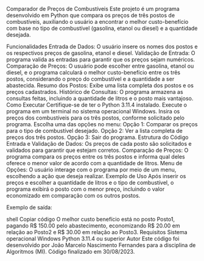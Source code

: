 Comparador de Preços de Combustíveis
Este projeto é um programa desenvolvido em Python que compara os preços de três postos de combustíveis, auxiliando o usuário a encontrar o melhor custo-benefício com base no tipo de combustível (gasolina, etanol ou diesel) e a quantidade desejada.

Funcionalidades
Entrada de Dados: O usuário insere os nomes dos postos e os respectivos preços de gasolina, etanol e diesel.
Validação de Entrada: O programa valida as entradas para garantir que os preços sejam numéricos.
Comparação de Preços: O usuário pode escolher entre gasolina, etanol ou diesel, e o programa calculará o melhor custo-benefício entre os três postos, considerando o preço do combustível e a quantidade a ser abastecida.
Resumo dos Postos: Exibe uma lista completa dos postos e os preços cadastrados.
Histórico de Consultas: O programa armazena as consultas feitas, incluindo a quantidade de litros e o posto mais vantajoso.
Como Executar
Certifique-se de ter o Python 3.11.4 instalado.
Execute o programa em um terminal no sistema operacional Windows.
Insira os preços dos combustíveis para os três postos, conforme solicitado pelo programa.
Escolha uma das opções no menu:
Opção 1: Comparar os preços para o tipo de combustível desejado.
Opção 2: Ver a lista completa de preços dos três postos.
Opção 3: Sair do programa.
Estrutura do Código
Entrada e Validação de Dados: Os preços de cada posto são solicitados e validados para garantir que estejam corretos.
Comparação de Preços: O programa compara os preços entre os três postos e informa qual deles oferece o menor valor de acordo com a quantidade de litros.
Menu de Opções: O usuário interage com o programa por meio de um menu, escolhendo a ação que deseja realizar.
Exemplo de Uso
Após inserir os preços e escolher a quantidade de litros e o tipo de combustível, o programa exibirá o posto com o menor preço, incluindo o valor economizado em comparação com os outros postos.

Exemplo de saída:

shell
Copiar código
O melhor custo benefício está no posto Posto1, pagando R$ 150.00 pelo abastecimento, economizando R$ 20.00 em relação ao Posto2 e R$ 30.00 em relação ao Posto3.
Requisitos
Sistema operacional Windows
Python 3.11.4 ou superior
Autor
Este código foi desenvolvido por João Marcelo Nascimento Fernandes para a disciplina de Algoritmos (MI). Código finalizado em 30/08/2023.

